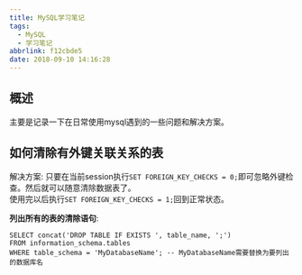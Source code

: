 ```yaml
---
title: MySQL学习笔记
tags:
  - MySQL
  - 学习笔记
abbrlink: f12cbde5
date: 2018-09-10 14:16:28
---
```


## 概述

主要是记录一下在日常使用mysql遇到的一些问题和解决方案。

## 如何清除有外键关联关系的表

解决方案: 只要在当前session执行`SET FOREIGN_KEY_CHECKS = 0;`即可忽略外键检查。然后就可以随意清除数据表了。  
使用完以后执行`SET FOREIGN_KEY_CHECKS = 1;`回到正常状态。

**列出所有的表的清除语句**:
```
SELECT concat('DROP TABLE IF EXISTS ', table_name, ';')
FROM information_schema.tables
WHERE table_schema = 'MyDatabaseName'; -- MyDatabaseName需要替换为要列出的数据库名
```
